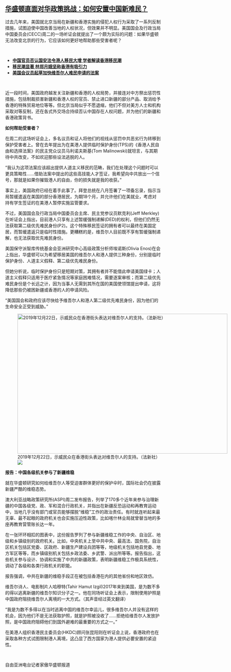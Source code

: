 <!--1634677207000-->
[华盛顿直面对华政策挑战：如何安置中国新难民？](https://www.rfa.org/mandarin/yataibaodao/renquanfazhi/hc-10192021100156.html)
------

<p></p><p>过去几年来，美国就北京当局在新疆和香港实施的侵犯人权行为采取了一系列反制措施，试图迫使中国改善当地的人权状况，但效果并不明显。美国国会及行政当局中国委员会<span>(CECC)</span><span>周二的一场听证会就提出了一个颇为实际的问题：如果华盛顿无法改变北京的行为，它应该如何更好地帮助那些受害者呢？</span><span></span></p><p><br/></p><ul><li><span><a href="https://www.rfa.org/mandarin/yataibaodao/gangtai/ec-08252021074240.html"><strong>中国官员否认国安法令港人移民大增 学者解读香港移民潮</strong></a></span></li><li><strong><a href="https://www.rfa.org/mandarin/Xinwen/4-08172021122219.html">移民潮显著 林郑月娥坚称香港有吸引力</a></strong></li><li><strong><a href="https://www.rfa.org/mandarin/Xinwen/7-03062021114815.html">美国会议员起草加快维吾尔人难民申请的法案</a></strong></li></ul><p><br/></p><p><span>近一段时间，美国政府越发关注新疆和香港的人权局势，并接连对中方祭出惩罚性措施，包括制裁损害新疆和香港<span>人权的官员、禁止进口新疆的部分产品、取消给予香港的特殊贸易地位等等。但北京当局</span><span>似乎不愿退缩，他们不但</span>对美方人士和机构采取对等反制，还在各式外交场合持续否认中国存在人权问题，并为他们的新疆和香港政策背书。</span></p><p><strong><span>如何帮助受害者？</span></strong></p><p><span>在周二的这场听证会上，多名议员和证人将他们的视线从惩罚中共恶劣行为转移到保护受害者上。曾在去年提出为在美港人提供临时保护身份</span><span>(TPS)</span><span>的《香港人民自由和选择法案》的民主党众议员马利诺夫斯基</span><span>(Tom Malinowski)</span><span>就坦言，与其期待中共改变，不如欢迎那些设法逃脱的人。</span></p><p><span>“我认为这项法案应该超出提供人道主义移民的范畴，我们在处理这个问题时可以更具策略性</span><span>……</span><span>借助法案中提出的这些高技能人才签证，我希望向<span>中共放出</span>一个信号，那就是如果你摧毁港人的自由，你的损失就是我的收获。”</span></p><p><span>事实上，美国政府已经在着手此事了。拜登总统在八月签署了一项备忘录，指示当局暂缓遣返在美国的部分香港居民，为期</span><span>18</span><span>个月，并允许他们在美就业，考虑对持有学生签证的在美港人暂停实施监管要求。</span></p><p><span>不过，美国国会及行政当局中国委员会主席、民主党参议员默克利</span><span>(Jeff Merkley)</span><span>在听证会上指出，目前港人只享有上述暂缓强制递解</span><span>(DED)</span><span>的权利，但他们仍然无法获取第二级优先难民身份</span><span>(P2)</span><span>。这个特殊移民签证的拥有者可以最终在美国定居，而暂缓遣返只是临时性措施。更糟糕的是，维吾尔人目前既不享有暂缓强制递解，也无法获取优先难民身份。</span></p><p><span>美国保守派智库传统基金会亚洲研究中心高级政策分析师埃诺斯</span><span>(Olivia Enos)</span><span>在会上指出，华盛顿可以为希望<span>移居美国</span>的维吾尔人和港人提供三种身份，分别是临时保护身份、人道主义假释、第二级优先难民身份。</span></p><p><span>但她分析说，临时保护身份只是短期对策，其拥有者并不能借此申请美国绿卡；人道主义假释只适用于医疗紧急情况等家庭困难情况，需要逐案审核；而第二级优先难民身份是个长远之计，因为当事人无需到其所在国的美国使领馆提出申请，这将降低那些仍被困新疆或香港的人的申请风险。</span></p><p><span>“美国国会和政府应该尽快给予维吾尔人和<span>港人第二级优先难民身份</span>，因为他们的生命安全正受到威胁。”</span></p><p><span><figure class="image-richtext image-inline captioned" style="width:680px;"><img alt="2019年12月22日，示威民众在香港街头表达对维吾尔人的支持。（法新社）" height="453" src="https://www.rfa.org/mandarin/yataibaodao/renquanfazhi/hc-10192021100156.html/hc1019m.jpg/@@images/11256485-00e9-4cec-be16-1eeeb76c2dd2.jpeg" title="hc1019m.jpg" width="680"/><figcaption class="image-caption">2019年12月22日，示威民众在香港街头表达对维吾尔人的支持。（法新社）</figcaption><small></small><div id="zoomattribute"><a data-caption="2019年12月22日，示威民众在香港街头表达对维吾尔人的支持。（法新社）" data-fancybox="" href="https://www.rfa.org/mandarin/yataibaodao/renquanfazhi/hc-10192021100156.html/hc1019m.jpg" id="single_image" title="2019年12月22日，示威民众在香港街头表达对维吾尔人的支持。（法新社）"><img src="/++plone++rfa-resources/img/icon-zoom.png"/></a></div></figure></span></p><p><strong><span>报告：中国各级机关参与了新疆维稳</span></strong></p><p><span>就在华盛顿研究如何给维吾尔人等受迫害群体更好的保护伞时，国际社会仍在披露新疆严酷的维稳态势。</span></p><p><span>澳大利亚战略政策研究所</span><span>(ASPI)</span><span>周二发布报告，列举了</span><span>170</span><span>多个近年来参与治理新疆的中国各级党、政、军和混合行政机关，并指出在新疆反恐运动和再教育运动中，当地几乎没有部门或官员能够摆脱“维稳”工作的政治责任。有时就连听起来最无辜、最不起眼的政府机关也会实施压迫性政策，比如喀什林业局就曾替当地的多座再教育营管账长达一年。</span></p><p><span>在一张环环相扣的图表中，这份报告罗列了参与新疆维稳工作的中央、自治区、地级和乡镇级别的政府机关。比如，中央机关上至中共中央、最高法、国务院，自治区机关包括区党委、区政府、新疆生产建设兵团等等，地级机关包括地县党委、地方军区等等，而乡镇级别机关包括乡政法委、乡武警、派出所等等。报告指出，这些机关参与设计、协调和实施了中共的新疆政策，表明新疆维稳工作极具系统性，调动了各级和各类行政机关的职能。</span></p><p><span>报告强调，中共在新疆的维稳手段正在被包括香港在内的其他省份和地区效仿。</span></p><p><span>维吾尔诗人、电影制片人哈穆特</span><span>(Tahir Hamut Izgil)2017</span><span>年来到美国，是为数不多的得以逃离新疆的维吾尔知识分子之一。他在同场听证会上表示，限制使用护照是中国政府阻挠维吾尔人离境的一大方式。（其声音经过英文翻译）</span></p><p><span>“我是<span>为数不多得以在</span>当时逃离中国的维吾尔幸运儿，很多维吾尔人并没有这样的机会，因为他们不是无法获取护照，就是护照被没收了</span><span>……</span><span>拒绝给维吾尔人发放护照，是中国政府阻碍他们到国外避难的最重要的方式之一。”</span></p><p><span>在美港人组织香港民主委员会</span><span>(HKDC)</span><span>顾问张昆阳则在听证会上说，香港政府也在采取各种方式试图限制港人离境，这凸显了西方国家为港人提供必要安置的紧迫性。</span></p><p><br/></p><p><span>自由亚洲电台记者家傲华盛顿报道</span></p>
